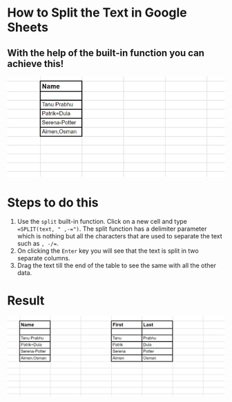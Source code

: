 # How to Split the Text in Google Sheets
## With the help of the built-in function you can achieve this!

![Img](https://github.com/Tanu-N-Prabhu/TechIsEasy/blob/main/Img/split_table.PNG)

# Steps to do this

1. Use the `split` built-in function. Click on a new cell and type `=SPLIT(text, " ,-=")`. The split function has a delimiter parameter which is nothing but all the characters that are used to separate the text such as `, -/=`.
2. On clicking the `Enter` key you will see that the text is split in two separate columns.
3. Drag the text till the end of the table to see the same with all the other data.

# Result
![Img](https://github.com/Tanu-N-Prabhu/TechIsEasy/blob/main/Img/split_result.PNG)

